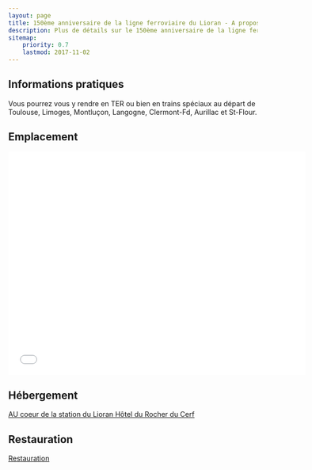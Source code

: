 ```yaml
---
layout: page
title: 150ème anniversaire de la ligne ferroviaire du Lioran - A propos
description: Plus de détails sur le 150ème anniversaire de la ligne ferroviaire du Lioran 
sitemap:
    priority: 0.7
    lastmod: 2017-11-02
---
```

## Informations pratiques

Vous pourrez vous y rendre en TER ou bien en trains spéciaux au départ de Toulouse, Limoges, Montluçon, Langogne, Clermont-Fd, Aurillac et St-Flour.

## Emplacement

<center>
  <iframe src="{{ site.map.lioran_url }}" width="600" height="450" frameborder="0" style="border:0" allowfullscreen></iframe>
</center>

## Hébergement

[AU coeur de la station du Lioran Hôtel du Rocher du Cerf](http://www.lerocherducerf.com/fr)

## Restauration

[Restauration](http://www.lelioran.com/bars-restaurants.html)
